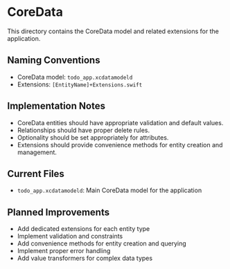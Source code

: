 # CoreData

This directory contains the CoreData model and related extensions for the application.

## Naming Conventions

- CoreData model: `todo_app.xcdatamodeld`
- Extensions: `[EntityName]+Extensions.swift`

## Implementation Notes

- CoreData entities should have appropriate validation and default values.
- Relationships should have proper delete rules.
- Optionality should be set appropriately for attributes.
- Extensions should provide convenience methods for entity creation and management.

## Current Files

- `todo_app.xcdatamodeld`: Main CoreData model for the application

## Planned Improvements

- Add dedicated extensions for each entity type
- Implement validation and constraints
- Add convenience methods for entity creation and querying
- Implement proper error handling
- Add value transformers for complex data types
